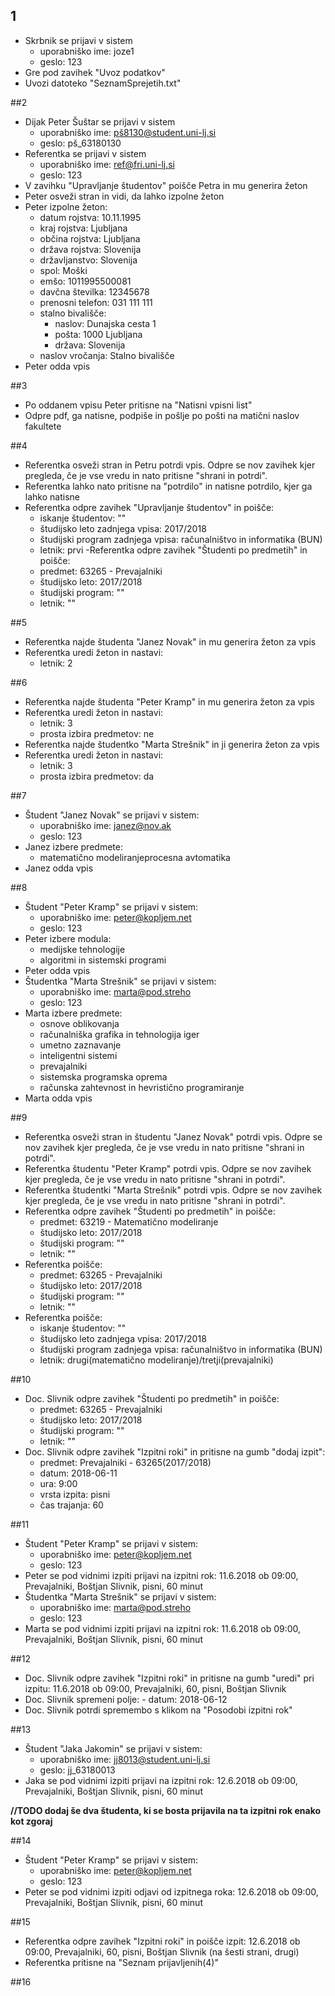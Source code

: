 
## 1
- Skrbnik se prijavi v sistem
    - uporabniško ime: joze1
    - geslo: 123
- Gre pod zavihek "Uvoz podatkov"
- Uvozi datoteko "SeznamSprejetih.txt"

##2
- Dijak Peter Šuštar se prijavi v sistem
    - uporabniško ime: pš8130@student.uni-lj.si
    - geslo: pš_63180130
- Referentka se prijavi v sistem
    - uporabniško ime: ref@fri.uni-lj.si
    - geslo: 123
- V zavihku "Upravljanje študentov" poišče Petra in mu generira žeton
- Peter osveži stran in vidi, da lahko izpolne žeton
- Peter izpolne žeton:
    - datum rojstva: 10.11.1995
    - kraj rojstva: Ljubljana
    - občina rojstva: Ljubljana
    - država rojstva: Slovenija
    - državljanstvo: Slovenija
    - spol: Moški
    - emšo: 1011995500081
    - davčna številka: 12345678
    - prenosni telefon: 031 111 111
    - stalno bivališče:
        - naslov: Dunajska cesta 1
        - pošta: 1000 Ljubljana
        - država: Slovenija
    - naslov vročanja: Stalno bivališče
- Peter odda vpis

##3
- Po oddanem vpisu Peter pritisne na "Natisni vpisni list"
- Odpre pdf, ga natisne, podpiše in pošlje po pošti na matični naslov fakultete

##4
- Referentka osveži stran in Petru potrdi vpis. Odpre se nov zavihek kjer pregleda, če je vse vredu in nato pritisne "shrani in potrdi".
- Referentka lahko nato pritisne na "potrdilo" in natisne potrdilo, kjer ga lahko natisne
- Referentka odpre zavihek "Upravljanje študentov" in poišče:
    - iskanje študentov: ""
    - študijsko leto zadnjega vpisa: 2017/2018
    - študijski program zadnjega vpisa: računalništvo in informatika (BUN)
    - letnik: prvi
-Referentka odpre zavihek "Študenti po predmetih" in poišče:
    - predmet: 63265 - Prevajalniki
    - študijsko leto: 2017/2018
    - študijski program: ""
    - letnik: ""

##5
- Referentka najde študenta "Janez Novak" in mu generira žeton za vpis
- Referentka uredi žeton in nastavi:
    - letnik: 2
    
##6
- Referentka najde študenta "Peter Kramp" in mu generira žeton za vpis
- Referentka uredi žeton in nastavi:
    - letnik: 3
    - prosta izbira predmetov: ne
- Referentka najde študentko "Marta Strešnik" in ji generira žeton za vpis
- Referentka uredi žeton in nastavi:
    - letnik: 3
    - prosta izbira predmetov: da

##7
- Študent "Janez Novak" se prijavi v sistem:
    - uporabniško ime: janez@nov.ak
    - geslo: 123
- Janez izbere predmete:
    - matematično modeliranjeprocesna avtomatika
- Janez odda vpis

##8
- Študent "Peter Kramp" se prijavi v sistem:
    - uporabniško ime: peter@kopljem.net
    - geslo: 123
- Peter izbere modula:
    - medijske tehnologije
    - algoritmi in sistemski programi
- Peter odda vpis
- Študentka "Marta Strešnik" se prijavi v sistem:
    - uporabniško ime: marta@pod.streho
    - geslo: 123
- Marta izbere predmete:
    - osnove oblikovanja
    - računalniška grafika in tehnologija iger
    - umetno zaznavanje
    - inteligentni sistemi
    - prevajalniki
    - sistemska programska oprema
    - računska zahtevnost in hevristično programiranje
- Marta odda vpis

##9
- Referentka osveži stran in študentu "Janez Novak" potrdi vpis. Odpre se nov zavihek kjer pregleda, če je vse vredu in nato pritisne "shrani in potrdi".
- Referentka študentu "Peter Kramp" potrdi vpis. Odpre se nov zavihek kjer pregleda, če je vse vredu in nato pritisne "shrani in potrdi".
- Referentka študentki "Marta Strešnik" potrdi vpis. Odpre se nov zavihek kjer pregleda, če je vse vredu in nato pritisne "shrani in potrdi".
- Referentka odpre zavihek "Študenti po predmetih" in poišče:
    - predmet: 63219 - Matematično modeliranje
    - študijsko leto: 2017/2018
    - študijski program: ""
    - letnik: ""
- Referentka poišče:
    - predmet: 63265 - Prevajalniki
    - študijsko leto: 2017/2018
    - študijski program: ""
    - letnik: ""
- Referentka poišče:
    - iskanje študentov: ""
    - študijsko leto zadnjega vpisa: 2017/2018
    - študijski program zadnjega vpisa: računalništvo in informatika (BUN)
    - letnik: drugi(matematično modeliranje)/tretji(prevajalniki)

##10
- Doc. Slivnik odpre zavihek "Študenti po predmetih" in poišče:
    - predmet: 63265 - Prevajalniki
    - študijsko leto: 2017/2018
    - študijski program: ""
    - letnik: ""
- Doc. Slivnik odpre zavihek "Izpitni roki" in pritisne na gumb "dodaj izpit":
    - predmet: Prevajalniki - 63265(2017/2018)
    - datum: 2018-06-11
    - ura: 9:00
    - vrsta izpita: pisni
    - čas trajanja: 60
    
##11
- Študent "Peter Kramp" se prijavi v sistem:
    - uporabniško ime: peter@kopljem.net
    - geslo: 123
- Peter se pod vidnimi izpiti prijavi na izpitni rok: 11.6.2018 ob 09:00, Prevajalniki, Boštjan Slivnik, pisni, 60 minut
- Študentka "Marta Strešnik" se prijavi v sistem:
    - uporabniško ime: marta@pod.streho
    - geslo: 123
- Marta se pod vidnimi izpiti prijavi na izpitni rok: 11.6.2018 ob 09:00, Prevajalniki, Boštjan Slivnik, pisni, 60 minut

##12
- Doc. Slivnik odpre zavihek "Izpitni roki" in pritisne na gumb "uredi" pri izpitu: 11.6.2018 ob 09:00, Prevajalniki, 60, pisni, Boštjan Slivnik
- Doc. Slivnik spremeni polje:
        - datum: 2018-06-12
- Doc. Slivnik potrdi spremembo s klikom na "Posodobi izpitni rok"

##13
- Študent "Jaka Jakomin" se prijavi v sistem:
    - uporabniško ime: jj8013@student.uni-lj.si
    - geslo: jj_63180013
- Jaka se pod vidnimi izpiti prijavi na izpitni rok: 12.6.2018 ob 09:00, Prevajalniki, Boštjan Slivnik, pisni, 60 minut

**//TODO dodaj še dva študenta, ki se bosta prijavila na ta izpitni rok enako kot zgoraj**

##14
- Študent "Peter Kramp" se prijavi v sistem:
    - uporabniško ime: peter@kopljem.net
    - geslo: 123
- Peter se pod vidnimi izpiti odjavi od izpitnega roka: 12.6.2018 ob 09:00, Prevajalniki, Boštjan Slivnik, pisni, 60 minut

##15
- Referentka odpre zavihek "Izpitni roki" in poišče izpit: 12.6.2018 ob 09:00, Prevajalniki, 60, pisni, Boštjan Slivnik (na šesti strani, drugi)
- Referentka pritisne na "Seznam prijavljenih(4)"

##16